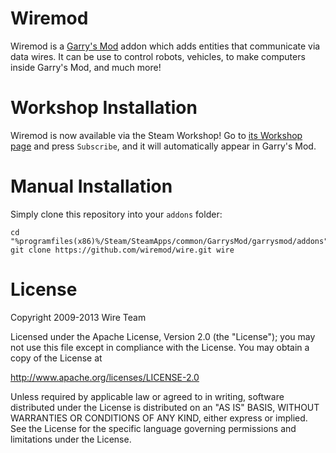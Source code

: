 # Wiremod

Wiremod is a [Garry's Mod][] addon which adds entities that communicate via data wires. It can be use to control robots, vehicles, to make computers inside Garry's Mod, and much more!

# Workshop Installation

Wiremod is now available via the Steam Workshop! Go to [its Workshop page][workshop] and press `Subscribe`, and it will automatically appear in Garry's Mod.

# Manual Installation

Simply clone this repository into your `addons` folder:

    cd "%programfiles(x86)%/Steam/SteamApps/common/GarrysMod/garrysmod/addons"
    git clone https://github.com/wiremod/wire.git wire

# License

Copyright 2009-2013 Wire Team

Licensed under the Apache License, Version 2.0 (the "License"); you may not use this file except in compliance with the License. You may obtain a copy of the License at

http://www.apache.org/licenses/LICENSE-2.0

Unless required by applicable law or agreed to in writing, software distributed under the License is distributed on an "AS IS" BASIS, WITHOUT WARRANTIES OR CONDITIONS OF ANY KIND, either express or implied. See the License for the specific language governing permissions and limitations under the License.

[Garry's Mod]: <http://garrysmod.com/>
[workshop]: <http://steamcommunity.com/sharedfiles/filedetails/?id=160250458>
